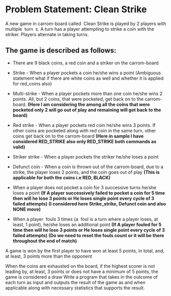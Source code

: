 # Problem Statement: Clean Strike

A new game in carrom-board called ​ Clean Strike is played by 2 players with multiple ​ turn ​ s. A turn has a player attempting to strike a coin with the striker. Players alternate in taking turns.

## The game is described as follows:
* There are 9 black coins, a red coin and a striker on the carrom-board
* Strike​ - When a player pockets a coin he/she wins a point (Ambiguous statement what if there are white coins as well and whether it is applied for red_coins also)
* Multi-strike - When a player pockets more than one coin he/she wins 2 points. All, but 2 coins, that were pocketed, get back on to the carrom-board.
**(Here I am considering the among all the coins that were pocketed only 2 will go out of play and remaining will get back to the board)**

* Red strike - When a player pockets red coin he/she wins 3 points. If other coins are pocketed along with red coin in the same turn, other coins get back on to the carrom-board
**(Here in sample I have considered RED_STRIKE <int> also only RED_STRIKE both commands as valid)**
* Striker strike​ - When a player pockets the striker he/she loses a point
* Defunct coin - When a coin is thrown out of the carrom-board, due to a strike, the player loses 2 points, and the coin goes out of play **(This is applicable for both the coins i.e RED, BLACK)**
* When a player does not pocket a coin for 3 successive turns he/she loses a point
**(If A player successively failed to pocket a coin for 5 time then will he lose 3 points or He loses single point every cycle of 3 failed attempts)**
**(I considered here Strike_strike, Defunct coin and also NONE move)**
* When a player ​ fouls 3 times (a ​ foul is a turn where a player loses, at least, 1 point), he/she loses an additional point
**(If A player fouled for 5 time then will he lose 3 points or He loses single point every cycle of 3 failed attempts)**
**(Do we need to reset the fouls count or it will be there throughout the end of match)**

A game is won by the first player to have won at least 5 points, in total, and, at least, 3
points more than the opponent

When the coins are exhausted on the board, if the highest scorer is not leading by, at
least, 3 points or does not have a minimum of 5 points, the game is considered a draw
Write a program that takes in the outcome of each turn as input and outputs the result of the
game as and when applicable along with necessary statistics that supports the result.
